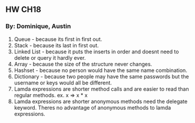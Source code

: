 ## HW CH18

### By: Dominique, Austin




1. Queue - because its first in first out.
2. Stack - because its last in first out.
3. Linked List - because it puts the inserts in order and doesnt need to delete or query it hardly ever.
4. Array - because the size of the structure never changes.
5. Hashset - because no person would have the same name combination.
6. Dictionary - because two people may have the same passwords but the username or keys would all be different.
7. Lamda expressions are shorter method calls and are easier to read than regular methods. ex. x => x * x
8. Lamda expressions are shorter anonymous methods need the delegate keyword. Theres no advantage of anonymous methods to lamda expressions.